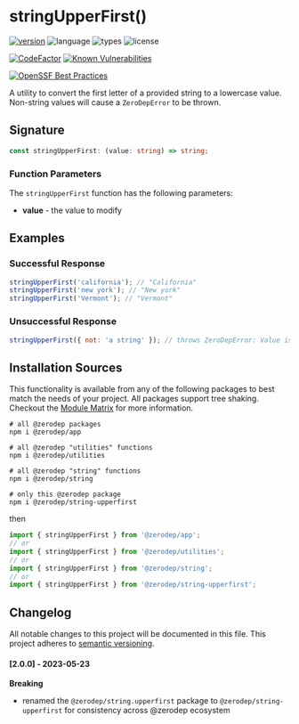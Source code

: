# stringUpperFirst()

[![version](https://img.shields.io/npm/v/@zerodep/string-upperfirst?style=flat-square&color=blue)](https://www.npmjs.com/package/@zerodep/string-upperfirst)
![language](https://img.shields.io/badge/typescript-100%25-blue?style=flat-square)
![types](https://img.shields.io/badge/types-included-blue?style=flat-square)
![license](https://img.shields.io/github/license/cdepage/zerodep?color=blue&style=flat-square)

[![CodeFactor](https://www.codefactor.io/repository/github/cdepage/zerodep/badge)](https://www.codefactor.io/repository/github/cdepage/zerodep)
[![Known Vulnerabilities](https://snyk.io/test/github/cdepage/zerodep/badge.svg)](https://snyk.io/test/github/cdepage/zerodep)

[![OpenSSF Best Practices](https://www.bestpractices.dev/projects/9225/badge)](https://www.bestpractices.dev/projects/9225)

A utility to convert the first letter of a provided string to a lowercase value. Non-string values will cause a `ZeroDepError` to be thrown.

## Signature

```typescript
const stringUpperFirst: (value: string) => string;
```

### Function Parameters

The `stringUpperFirst` function has the following parameters:

- **value** - the value to modify

## Examples

### Successful Response

```javascript
stringUpperFirst('california'); // "California"
stringUpperFirst('new york'); // "New york"
stringUpperFirst('Vermont'); // "Vermont"
```

### Unsuccessful Response

```javascript
stringUpperFirst({ not: 'a string' }); // throws ZeroDepError: Value is not a string
```

## Installation Sources

This functionality is available from any of the following packages to best match the needs of your project. All packages support tree shaking. Checkout the [Module Matrix](/) for more information.

```shell
# all @zerodep packages
npm i @zerodep/app

# all @zerodep "utilities" functions
npm i @zerodep/utilities

# all @zerodep "string" functions
npm i @zerodep/string

# only this @zerodep package
npm i @zerodep/string-upperfirst
```

then

```javascript
import { stringUpperFirst } from '@zerodep/app';
// or
import { stringUpperFirst } from '@zerodep/utilities';
// or
import { stringUpperFirst } from '@zerodep/string';
// or
import { stringUpperFirst } from '@zerodep/string-upperfirst';
```

## Changelog

All notable changes to this project will be documented in this file. This project adheres to [semantic versioning](https://semver.org/spec/v2.0.0.html).

#### [2.0.0] - 2023-05-23

**Breaking**

- renamed the `@zerodep/string.upperfirst` package to `@zerodep/string-upperfirst` for consistency across @zerodep ecosystem
